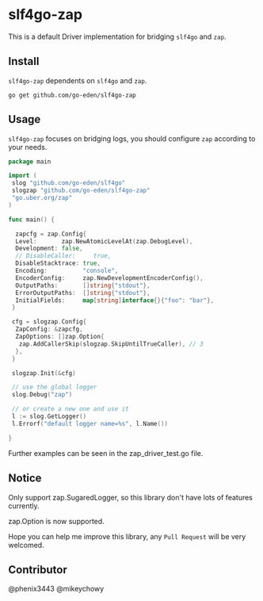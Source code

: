 # slf4go-zap

This is a default Driver implementation for bridging `slf4go` and `zap`.

## Install

`slf4go-zap` dependents on `slf4go` and `zap`.

``` shell
go get github.com/go-eden/slf4go-zap
```

## Usage

`slf4go-zap` focuses on bridging logs, you should configure `zap` according to your needs.

```go
package main

import (
 slog "github.com/go-eden/slf4go"
 slogzap "github.com/go-eden/slf4go-zap"
 "go.uber.org/zap"
)

func main() {

  zapcfg = zap.Config{
  Level:       zap.NewAtomicLevelAt(zap.DebugLevel),
  Development: false,
  // DisableCaller:     true,
  DisableStacktrace: true,
  Encoding:          "console",
  EncoderConfig:     zap.NewDevelopmentEncoderConfig(),
  OutputPaths:       []string{"stdout"},
  ErrorOutputPaths:  []string{"stdout"},
  InitialFields:     map[string]interface{}{"foo": "bar"},
 }

 cfg = slogzap.Config{
  ZapConfig: &zapcfg,
  ZapOptions: []zap.Option{
   zap.AddCallerSkip(slogzap.SkipUntilTrueCaller), // 3
  },
 }

 slogzap.Init(&cfg)

 // use the global logger
 slog.Debug("zap")

 // or create a new one and use it
 l := slog.GetLogger()
 l.Errorf("default logger name=%s", l.Name())

}

```

Further examples can be seen in the zap_driver_test.go file.

## Notice

Only support zap.SugaredLogger, so this library don't have lots of features currently.

zap.Option is now supported.

Hope you can help me improve this library, any `Pull Request` will be very welcomed.

## Contributor

@phenix3443 @mikeychowy
